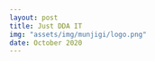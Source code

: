 ```yaml
---
layout: post
title: Just DDA IT
img: "assets/img/munjigi/logo.png"
date: October 2020
---
```


<script src="https://gist.github.com/REXIANN/936b4971fc2d19a808ccd0242a6abe71.js"></script>